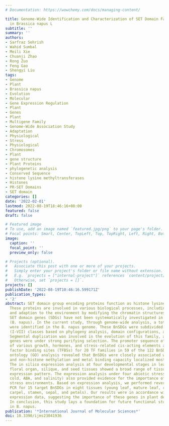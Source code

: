 ```yaml
---
# Documentation: https://wowchemy.com/docs/managing-content/

title: Genome-Wide Identification and Characterization of SET Domain Family Genes
  in Brassica napus L
subtitle: ''
summary: ''
authors:
- Sarfraz Sehrish
- Wahid Sumbal
- Meili Xie
- Chuanji Zhao
- Rong Zuo
- Feng Gao
- Shengyi Liu
tags:
- Genome
- Plant
- Brassica napus
- Evolution
- Molecular
- Gene Expression Regulation
- Plant
- Genes
- Plant
- Multigene Family
- Genome-Wide Association Study
- Adaptation
- Physiological
- Stress
- Physiological
- Chromosomes
- Plant
- gene structure
- Plant Proteins
- phylogenetic analysis
- Conserved Sequence
- histone lysine methyltransferases
- Histones
- PR-SET Domains
- SET domain
categories: []
date: '2022-02-01'
lastmod: 2022-08-19T18:46:16+08:00
featured: false
draft: false

# Featured image
# To use, add an image named `featured.jpg/png` to your page's folder.
# Focal points: Smart, Center, TopLeft, Top, TopRight, Left, Right, BottomLeft, Bottom, BottomRight.
image:
  caption: ''
  focal_point: ''
  preview_only: false

# Projects (optional).
#   Associate this post with one or more of your projects.
#   Simply enter your project's folder or file name without extension.
#   E.g. `projects = ["internal-project"]` references `content/project/deep-learning/index.md`.
#   Otherwise, set `projects = []`.
projects: []
publishDate: '2022-08-19T10:46:16.599171Z'
publication_types:
- '2'
abstract: SET domain group encoding proteins function as histone lysine methyltransferases.
  These proteins are involved in various biological processes, including plant development
  and adaption to the environment by modifying the chromatin structures. So far, the
  SET domain genes (SDGs) have not been systematically investigated in Brassica napus
  (B. napus). In the current study, through genome-wide analysis, a total of 122 SDGs
  were identified in the B. napus genome. These BnSDGs were subdivided into seven
  (I-VII) classes based on phylogeny analysis, domain configurations, and motif distribution.
  Segmental duplication was involved in the evolution of this family, and the duplicated
  genes were under strong purifying selection. The promoter sequence of BnSDGs consisted
  of various growth, hormones, and stress-related cis-acting elements along with transcription
  factor binding sites (TFBSs) for 20 TF families in 59 of the 122 BnSDGs. The gene
  ontology (GO) analysis revealed that BnSDGs were closely associated with histone
  and non-histone methylation and metal binding capacity localized mostly in the nucleus.
  The in silico expression analysis at four developmental stages in leaf, stem root,
  floral organ, silique, and seed tissues showed a broad range of tissue and stage-specific
  expression pattern. The expression analysis under four abiotic stresses (dehydration,
  cold, ABA, and salinity) also provided evidence for the importance of BnSDGs in
  stress environments. Based on expression analysis, we performed reverse transcription-quantitative
  PCR for 15 target BnSDGs in eight tissues (young leaf, mature leaf, root, stem,
  carpel, stamen, sepal, and petals). Our results were in accordance with the in silico
  expression data, suggesting the importance of these genes in plant development.
  In conclusion, this study lays a foundation for future functional studies on SDGs
  in B. napus.
publication: '*International Journal of Molecular Sciences*'
doi: 10.3390/ijms23041936
---
```


